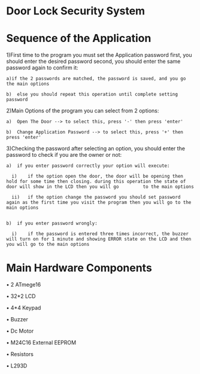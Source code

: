 # Door Lock Security System

# Sequence of the Application
1)First time to the program you must set the Application password first, you should enter the desired password second, you should enter the same password again to confirm it:

    a)if the 2 passwords are matched, the password is saved, and you go the main options

    b)  else you should repeat this operation until complete setting password


2)Main Options of the program you can select from 2 options:

    a)	Open The Door --> to select this, press '-' then press 'enter'

    b)  Change Application Password --> to select this, press '+' then press 'enter'


3)Checking the password after selecting an option, you should enter the password to check if you are the owner or not:

    a)  if you enter password correctly your option will execute:

      i)	if the option open the door, the door will be opening then hold for some time then closing. during this operation the state of door will show in the LCD then you will go         to the main options

      ii)	if the option change the password you should set password again as the first time you visit the program then you will go to the main options


    b)	if you enter password wrongly:

      i)	if the password is entered three times incorrect, the buzzer will turn on for 1 minute and showing ERROR state on the LCD and then you will go to the main options




# Main Hardware Components
•	2 ATmege16

•	32*2 LCD

•	4*4 Keypad

•	Buzzer

•	Dc Motor

•	M24C16 External EEPROM

•	Resistors

•	L293D


